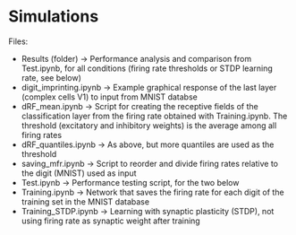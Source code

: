 # Simulations

Files:
- Results (folder) &rarr; Performance analysis and comparison from Test.ipynb, for all conditions (firing rate thresholds or STDP learning rate, see below)
- digit_imprinting.ipynb &rarr; Example graphical response of the last layer (complex cells V1) to input from MNIST databse
- dRF_mean.ipynb &rarr; Script for creating the receptive fields of the classification layer from the firing rate obtained with Training.ipynb. The threshold (excitatory and inhibitory weights) is the average among all firing rates
- dRF_quantiles.ipynb &rarr; As above, but more quantiles are used as the threshold
- saving_mfr.ipynb &rarr; Script to reorder and divide firing rates relative to the digit (MNIST) used as input
- Test.ipynb &rarr; Performance testing script, for the two below
- Training.ipynb &rarr; Network that saves the firing rate for each digit of the training set in the MNIST database
- Training_STDP.ipynb &rarr; Learning with synaptic plasticity (STDP), not using firing rate as synaptic weight after training
